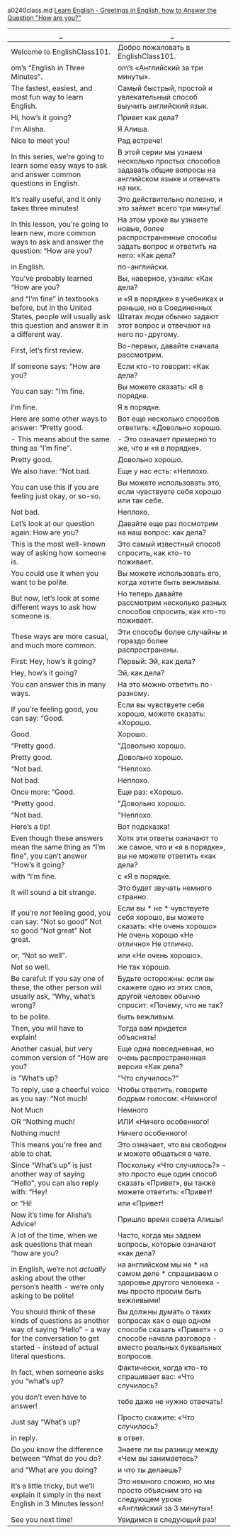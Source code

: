 a0240class.md
[Learn English - Greetings in English, how to Answer the Question "How are you?"](https://www.youtube.com/watch?v=dmOKZLeFKCM)



_|_
--|--
Welcome to EnglishClass101.|Добро пожаловать в EnglishClass101.
om’s “English in Three Minutes”.|om’s «Английский за три минуты».
The fastest, easiest, and most fun way to learn English.|Самый быстрый, простой и увлекательный способ выучить английский язык.
Hi, how’s it going?|Привет как дела?
I'm Alisha.|Я Алиша.
Nice to meet you!|Рад встрече!
In this series, we’re going to learn some easy ways to ask and answer common questions in English.|В этой серии мы узнаем несколько простых способов задавать общие вопросы на английском языке и отвечать на них.
It’s really useful, and it only takes three minutes!|Это действительно полезно, и это займет всего три минуты!
In this lesson, you’re going to learn new, more common ways to ask and answer the question: “How are you?|На этом уроке вы узнаете новые, более распространенные способы задать вопрос и ответить на него: «Как дела?
in English.|по-английски.
You’ve probably learned “How are you?|Вы, наверное, узнали: «Как дела?
and “I’m fine” in textbooks before, but in the United States, people will usually ask this question and answer it in a different way.|и «Я в порядке» в учебниках и раньше, но в Соединенных Штатах люди обычно задают этот вопрос и отвечают на него по-другому.
First, let’s first review.|Во-первых, давайте сначала рассмотрим.
If someone says: “How are you?|Если кто-то говорит: «Как дела?
You can say: “I’m fine.|Вы можете сказать: «Я в порядке.
I’m fine.|Я в порядке.
Here are some other ways to answer: “Pretty good.|Вот еще несколько способов ответить: «Довольно хорошо.
- This means about the same thing as “I’m fine”.|- Это означает примерно то же, что и «я в порядке».
Pretty good.|Довольно хорошо.
We also have: “Not bad.|Еще у нас есть: «Неплохо.
You can use this if you are feeling just okay, or so-so.|Вы можете использовать это, если чувствуете себя хорошо или так себе.
Not bad.|Неплохо.
Let’s look at our question again: How are you?|Давайте еще раз посмотрим на наш вопрос: как дела?
This is the most well-known way of asking how someone is.|Это самый известный способ спросить, как кто-то поживает.
You could use it when you want to be polite.|Вы можете использовать его, когда хотите быть вежливым.
But now, let’s look at some different ways to ask how someone is.|Но теперь давайте рассмотрим несколько разных способов спросить, как кто-то поживает.
These ways are more casual, and much more common.|Эти способы более случайны и гораздо более распространены.
First: Hey, how’s it going?|Первый: Эй, как дела?
Hey, how’s it going?|Эй, как дела?
You can answer this in many ways.|На это можно ответить по-разному.
If you’re feeling good, you can say: “Good.|Если вы чувствуете себя хорошо, можете сказать: «Хорошо.
Good.|Хорошо.
“Pretty good.|"Довольно хорошо.
Pretty good.|Довольно хорошо.
“Not bad.|"Неплохо.
Not bad.|Неплохо.
Once more: “Good.|Еще раз: «Хорошо.
“Pretty good.|"Довольно хорошо.
“Not bad.|"Неплохо.
Here’s a tip!|Вот подсказка!
Even though these answers mean the same thing as “I’m fine”, you can’t answer “How’s it going?|Хотя эти ответы означают то же самое, что и «я в порядке», вы не можете ответить «как дела?
with “I’m fine.|с «Я в порядке.
It will sound a bit strange.|Это будет звучать немного странно.
If you’re *not* feeling good, you can say: “Not so good” Not so good “Not great” Not great.|Если вы * не * чувствуете себя хорошо, вы можете сказать: «Не очень хорошо» Не очень хорошо «Не отлично» Не отлично.
or, “Not so well”.|или «Не очень хорошо».
Not so well.|Не так хорошо.
Be careful: If you say one of these, the other person will usually ask, “Why, what’s wrong?|Будьте осторожны: если вы скажете одно из этих слов, другой человек обычно спросит: «Почему, что не так?
to be polite.|быть вежливым.
Then, you will have to explain!|Тогда вам придется объяснять!
Another casual, but very common version of “How are you?|Еще одна повседневная, но очень распространенная версия «Как дела?
is “What’s up?|"Что случилось?"
To reply, use a cheerful voice as you say: “Not much!|Чтобы ответить, говорите бодрым голосом: «Немного!
Not Much|Немного
OR “Nothing much!|ИЛИ «Ничего особенного!
Nothing much!|Ничего особенного!
This means you’re free and able to chat.|Это означает, что вы свободны и можете общаться в чате.
Since “What’s up” is just another way of saying “Hello”, you can also reply with: “Hey!|Поскольку «Что случилось?» - это просто еще один способ сказать «Привет», вы также можете ответить: «Привет!
or “Hi!|или «Привет!
Now it’s time for Alisha’s Advice!|Пришло время совета Алишы!
A lot of the time, when we ask questions that mean “how are you?|Часто, когда мы задаем вопросы, которые означают «как дела?
in English, we’re not *actually* asking about the other person’s health - we’re only asking to be polite!|на английском мы не * на самом деле * спрашиваем о здоровье другого человека - мы просто просим быть вежливыми!
You should think of these kinds of questions as another way of saying “Hello” - a way for the conversation to get started - instead of actual literal questions.|Вы должны думать о таких вопросах как о еще одном способе сказать «Привет» - о способе начала разговора - вместо реальных буквальных вопросов.
In fact, when someone asks you “what’s up?|Фактически, когда кто-то спрашивает вас: «Что случилось?
you don’t even have to answer!|тебе даже не нужно отвечать!
Just say “What’s up?|Просто скажите: «Что случилось?
in reply.|в ответ.
Do you know the difference between “What do you do?|Знаете ли вы разницу между «Чем вы занимаетесь?
and “What are you doing?|и что ты делаешь?
It’s a little tricky, but we’ll explain it simply in the next English in 3 Minutes lesson!|Это немного сложно, но мы просто объясним это на следующем уроке «Английский за 3 минуты»!
See you next time!|Увидимся в следующий раз!
